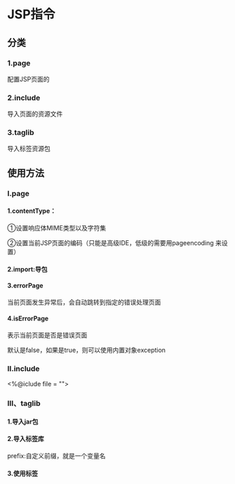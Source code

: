 # JSP指令

## 分类

### 1.page

配置JSP页面的

### 2.include

导入页面的资源文件

### 3.taglib

导入标签资源包

## 使用方法

### Ⅰ.page

#### 1.contentType：

①设置响应体MIME类型以及字符集

②设置当前JSP页面的编码（只能是高级IDE，低级的需要用pageencoding 来设置）

#### 2.import:导包

#### 3.errorPage

当前页面发生异常后，会自动跳转到指定的错误处理页面

#### 4.isErrorPage

表示当前页面是否是错误页面

  默认是false，如果是true，则可以使用内置对象exception

### Ⅱ.include

<%@iclude file = "">

### Ⅲ、taglib

#### 1.导入jar包

#### 2.导入标签库

prefix:自定义前缀，就是一个变量名

#### 3.使用标签